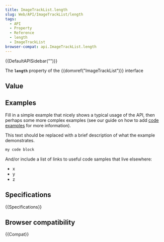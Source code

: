 ```yaml
---
title: ImageTrackList.length
slug: Web/API/ImageTrackList/length
tags:
  - API
  - Property
  - Reference
  - length
  - ImageTrackList
browser-compat: api.ImageTrackList.length
---
```

{{DefaultAPISidebar("")}}

The **`length`** property of the {{domxref("ImageTrackList")}} interface 

## Value



## Examples

Fill in a simple example that nicely shows a typical usage of the API, then perhaps some more complex examples (see our guide on how to add [code examples](/en-US/docs/MDN/Contribute/Structures/Code_examples) for more information).

This text should be replaced with a brief description of what the example demonstrates.

```js
my code block
```

And/or include a list of links to useful code samples that live elsewhere:

*   x
*   y
*   z

## Specifications

{{Specifications}}

## Browser compatibility

{{Compat}}


